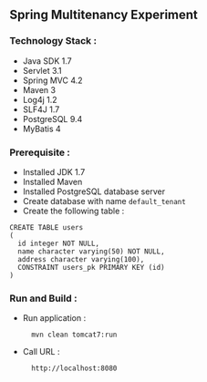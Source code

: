 ## Spring Multitenancy Experiment

### Technology Stack :
* Java SDK 1.7
* Servlet 3.1
* Spring MVC 4.2
* Maven 3
* Log4j 1.2
* SLF4J 1.7
* PostgreSQL 9.4
* MyBatis 4

### Prerequisite :
* Installed JDK 1.7
* Installed Maven
* Installed PostgreSQL database server
* Create database with name `default_tenant`
* Create the following table :

```
CREATE TABLE users
(
  id integer NOT NULL,
  name character varying(50) NOT NULL,
  address character varying(100),
  CONSTRAINT users_pk PRIMARY KEY (id)
)
```

### Run and Build :
* Run application :

    	mvn clean tomcat7:run

* Call URL :

		http://localhost:8080